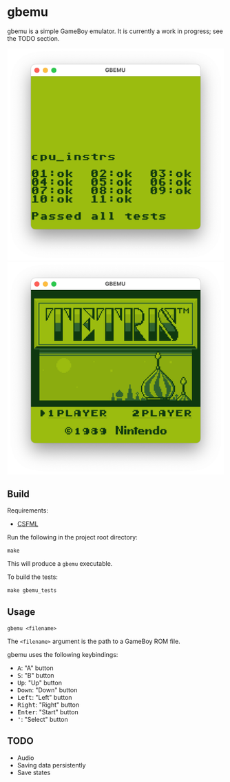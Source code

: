 
# gbemu
gbemu is a simple GameBoy emulator. It is currently a work in progress; see the TODO section.

![](https://raw.githubusercontent.com/AjayMT/gbemu/master/images/cpu.png)
![](https://raw.githubusercontent.com/AjayMT/gbemu/master/images/tetris.png)

## Build
Requirements:
- [CSFML](https://www.sfml-dev.org/download/csfml/)

Run the following in the project root directory:
```
make
```

This will produce a `gbemu` executable.

To build the tests:
```
make gbemu_tests
```

## Usage
```
gbemu <filename>
```

The `<filename>` argument is the path to a GameBoy ROM file.

gbemu uses the following keybindings:
- <kbd>A</kbd>: "A" button
- <kbd>S</kbd>: "B" button
- <kbd>Up</kbd>: "Up" button
- <kbd>Down</kbd>: "Down" button
- <kbd>Left</kbd>: "Left" button
- <kbd>Right</kbd>: "Right" button
- <kbd>Enter</kbd>: "Start" button
- <kbd>'</kbd>: "Select" button

## TODO
- Audio
- Saving data persistently
- Save states
